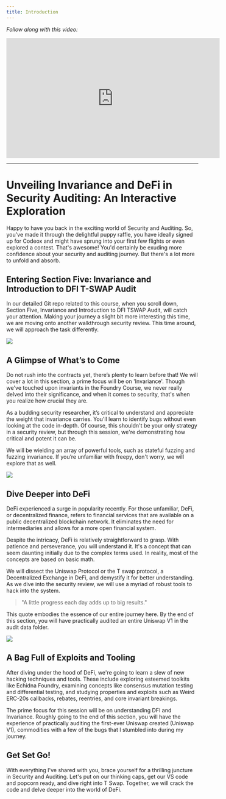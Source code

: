 ```yaml
---
title: Introduction
---
```


_Follow along with this video:_

<iframe width="560" height="315" src="https://www.youtube.com/embed/3_dZJDTzM1g?si=d80LncSgE-qFOfZ3" title="YouTube video player" frameborder="0" allow="accelerometer; autoplay; clipboard-write; encrypted-media; gyroscope; picture-in-picture; web-share" allowfullscreen></iframe>

---

# Unveiling Invariance and DeFi in Security Auditing: An Interactive Exploration

Happy to have you back in the exciting world of Security and Auditing. So, you’ve made it through the delightful puppy raffle, you have ideally signed up for Codeox and might have sprung into your first few flights or even explored a contest. That's awesome! You'd certainly be exuding more confidence about your security and auditing journey. But there's a lot more to unfold and absorb.

## Entering Section Five: Invariance and Introduction to DFI T-SWAP Audit

In our detailed Git repo related to this course, when you scroll down, Section Five, Invariance and Introduction to DFI TSWAP Audit, will catch your attention. Making your journey a slight bit more interesting this time, we are moving onto another walkthrough security review. This time around, we will approach the task differently.

![](https://cdn.videotap.com/y4z5tLc5N9gtADQGQSGP-43.5.png)

## A Glimpse of What’s to Come

Do not rush into the contracts yet, there’s plenty to learn before that! We will cover a lot in this section, a prime focus will be on 'Invariance'. Though we've touched upon invariants in the Foundry Course, we never really delved into their significance, and when it comes to security, that's when you realize how crucial they are.

As a budding security researcher, it’s critical to understand and appreciate the weight that invariance carries. You'll learn to identify bugs without even looking at the code in-depth. Of course, this shouldn't be your only strategy in a security review, but through this session, we're demonstrating how critical and potent it can be.

We will be wielding an array of powerful tools, such as stateful fuzzing and fuzzing invariance. If you’re unfamiliar with freepy, don't worry, we will explore that as well.

![](https://cdn.videotap.com/vxJBy007OWXoaJWFjk6V-97.88.png)

## Dive Deeper into DeFi

DeFi experienced a surge in popularity recently. For those unfamiliar, DeFi, or decentralized finance, refers to financial services that are available on a public decentralized blockchain network. It eliminates the need for intermediaries and allows for a more open financial system.

Despite the intricacy, DeFi is relatively straightforward to grasp. With patience and perseverance, you will understand it. It's a concept that can seem daunting initially due to the complex terms used. In reality, most of the concepts are based on basic math.

We will dissect the Uniswap Protocol or the T swap protocol, a Decentralized Exchange in DeFi, and demystify it for better understanding. As we dive into the security review, we will use a myriad of robust tools to hack into the system.

> "A little progress each day adds up to big results."

This quote embodies the essence of our entire journey here. By the end of this section, you will have practically audited an entire Uniswap V1 in the audit data folder.

![](https://cdn.videotap.com/v1Dx6md72HKpatpU5PgM-195.75.png)

## A Bag Full of Exploits and Tooling

After diving under the hood of DeFi, we're going to learn a slew of new hacking techniques and tools. These include exploring esteemed toolkits like Echidna Foundry, examining concepts like consensus mutation testing and differential testing, and studying properties and exploits such as Weird ERC-20s callbacks, rebates, reentries, and core invariant breakings.

The prime focus for this session will be on understanding DFI and Invariance. Roughly going to the end of this section, you will have the experience of practically auditing the first-ever Uniswap created (Uniswap V1), commodities with a few of the bugs that I stumbled into during my journey.

## Get Set Go!

With everything I've shared with you, brace yourself for a thrilling juncture in Security and Auditing. Let's put on our thinking caps, get our VS code and popcorn ready, and dive right into T Swap. Together, we will crack the code and delve deeper into the world of DeFi.
